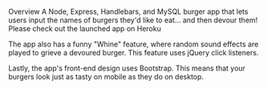 Overview
A Node, Express, Handlebars, and MySQL burger app that lets users input the names of burgers they'd like to eat... and then devour them!
Please check out the launched app on Heroku


The app also has a funny "Whine" feature, where random sound effects are played to grieve a devoured burger. This feature uses jQuery click listeners.

Lastly, the app's front-end design uses Bootstrap. This means that your burgers look just as tasty on mobile as they do on desktop. 


